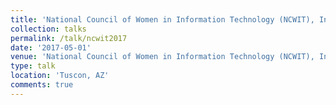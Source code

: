 ```yaml
---
title: 'National Council of Women in Information Technology (NCWIT), Invited Faculty'
collection: talks
permalink: /talk/ncwit2017
date: '2017-05-01'
venue: 'National Council of Women in Information Technology (NCWIT), Invited Faculty.'
type: talk
location: 'Tuscon, AZ'
comments: true
---
```


